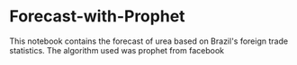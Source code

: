 # Forecast-with-Prophet

This notebook contains the forecast of urea based on Brazil's foreign trade statistics. The algorithm used was prophet from facebook
